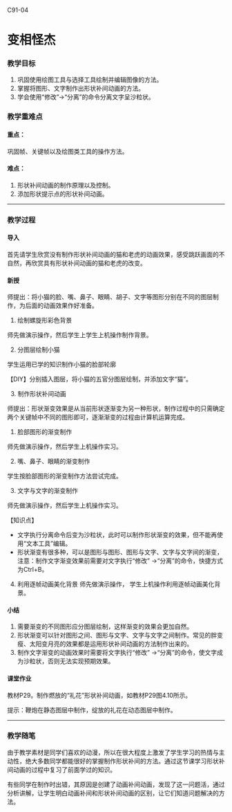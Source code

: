 C91-04

# 变相怪杰

### 教学目标
1. 巩固使用绘图工具与选择工具绘制并编辑图像的方法。
2. 掌握将图形、文字制作出形状补间动画的方法。
3. 学会使用“修改”→“分离”的命令分离文字呈沙粒状。

### 教学重难点

#### 重点：
巩固帧、关键帧以及绘图类工具的操作方法。
#### 难点：
1.	形状补间动画的制作原理以及控制。
2.	添加形状提示点的形状补间动画。

---

### 教学过程

#### 导入 
首先请学生欣赏没有制作形状补间动画的猫和老虎的动画效果，感受跳跃画面的不自然，再欣赏具有形状补间动画的猫和老虎的改变。 


#### 新授 
师提出：将小猫的脸、嘴、鼻子、眼睛、胡子、文字等图形分别在不同的图层制作，为后面的动画效果作好准备。 
1. 绘制螺旋形彩色背景 

师先做演示操作，然后学生上学生上机操作制作背景。 

2. 分图层绘制小猫 

学生运用已学的知识制作小猫的脸部轮廓 

【DIY】分别插入图层，将小猫的五官分图层绘制，并添加文字“猫”。 

  
3. 制作形状补间动画 

师提出：形状渐变效果是从当前形状逐渐变为另一种形状，制作过程中的只需确定两个关键帧中不同的图形即可，逐渐渐变的过程由计算机运算完成。 

1. 脸部图形的渐变制作 

师先做演示操作，然后学生上机操作实习。 

2. 嘴、鼻子、眼睛的渐变制作 

学生按脸部图形的渐变制作方法尝试完成。

3. 文字与文字的渐变制作 

师先做演示操作，然后学生上机操作实习。 

【知识点】 
- 文字执行分离命令后变为沙粒状，此时可以制作形状渐变的效果，但不能再使用“文本工具”编辑。 
- 形状渐变有很多种，可以是图形与图形、图形与文字、文字与文字间的渐变，注意：制作文字渐变效果前需要对文字执行“修改” →“分离”的命令，快捷方式为Ctrl+B。 

4. 利用逐帧动画美化背景 
师先做演示操作， 学生上机操作利用逐帧动画美化背景。 


#### 小结 
1. 需要渐变的不同图形应分图层绘制，这样渐变的效果会更加自然。 
2. 形状渐变可以针对图形之间、图形与文字、文字与文字之间制作。常见的胖变瘦、太阳变月亮的效果都是运用形状补间动画的方法制作出来的。 
3. 制作文字渐变的动画效果时需要将文字执行“修改” →“分离”的命令，使文字成为沙粒状，否则无法实现预期效果。 


#### 课堂作业 
教材P29。制作燃放的“礼花”形状补间动画，如教材P29图4.10所示。 

提示：鞭炮在静态图层中制作，绽放的礼花在动态图层中制作。 

---

### 教学随笔

由于教学素材是同学们喜欢的动漫，所以在很大程度上激发了学生学习的热情与主动性，绝大多数同学都能很好的掌握制作形状补间的方法。通过这节课学习形状补间动画的过程中复习了前面学过的知识。 

有些同学在制作时出错，其原因是创建了动画补间动画，发现了这一问题活，通过分析讲解，让学生明白动画补间和形状补间动画的区别，让它们知道问题解决的方法。 


